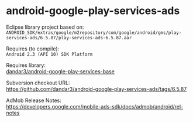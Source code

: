 android-google-play-services-ads
================================

Eclipse library project based on:<br/>
`ANDROID_SDK/extras/google/m2repository/com/google/android/gms/play-services-ads/6.5.87/play-services-ads-6.5.87.aar`

Requires (to compile):<br/>
`Android 2.3 (API 10) SDK Platform`

Requires library:<br/>
[dandar3/android-google-play-services-base](https://github.com/dandar3/android-google-play-services-base/)

Subversion checkout URL:<br/>
https://github.com/dandar3/android-google-play-services-ads/tags/6.5.87

AdMob Release Notes:<br/>
https://developers.google.com/mobile-ads-sdk/docs/admob/android/rel-notes
